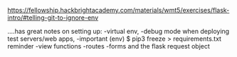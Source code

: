 https://fellowship.hackbrightacademy.com/materials/wmt5/exercises/flask-intro/#telling-git-to-ignore-env 

....has great notes on setting up:
-virtual env, 
-debug mode when deploying test servers/web apps, 
-important (env) $ pip3 freeze > requirements.txt reminder
-view functions
-routes
-forms and the flask request object
